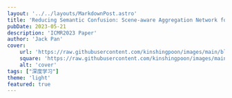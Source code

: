 ```yaml
---
layout: '../../layouts/MarkdownPost.astro'
title: 'Reducing Semantic Confusion: Scene-aware Aggregation Network for Remote Sensing Cross-modal Retrieval'
pubDate: 2023-05-21
description: 'ICMR2023 Paper'
author: 'Jack Pan'
cover:
    url: 'https://raw.githubusercontent.com/kinshingpoon/images/main/blog-imgs/202305210935705.png'
    square: 'https://raw.githubusercontent.com/kinshingpoon/images/main/blog-imgs/202305210935705.png'
    alt: 'cover'
tags: ["深度学习"]
theme: 'light'
featured: true
---
```

